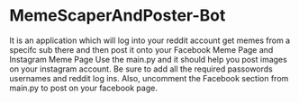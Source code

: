 # MemeScaperAndPoster-Bot
It is an application which will log into your reddit account get memes from a specifc sub there and then post it onto your Facebook Meme Page and Instagram Meme Page
Use the main.py and it should help you post images on your instagram account. Be sure to add all the required passowords usernames and reddit log ins. Also, uncomment the Facebook section from main.py to post on your facebook page.
